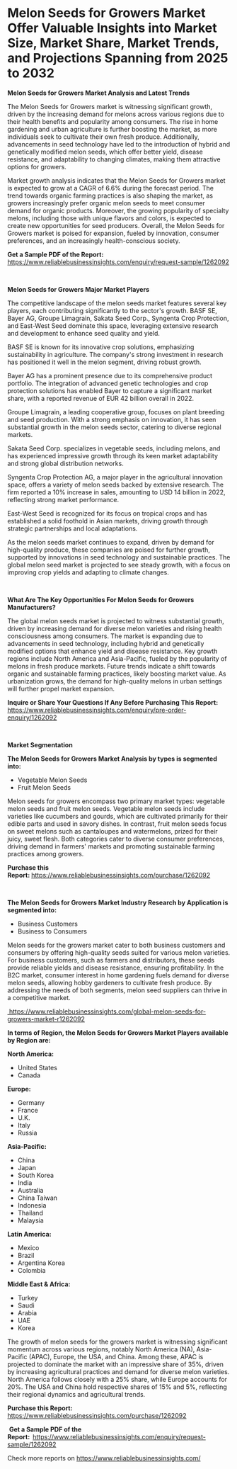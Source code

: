 <p><h1>Melon Seeds for Growers Market Offer Valuable Insights into Market Size, Market Share, Market Trends, and Projections Spanning from 2025 to 2032</h1></p><p><strong>Melon Seeds for Growers Market Analysis and Latest Trends</strong></p>
<p><p>The Melon Seeds for Growers market is witnessing significant growth, driven by the increasing demand for melons across various regions due to their health benefits and popularity among consumers. The rise in home gardening and urban agriculture is further boosting the market, as more individuals seek to cultivate their own fresh produce. Additionally, advancements in seed technology have led to the introduction of hybrid and genetically modified melon seeds, which offer better yield, disease resistance, and adaptability to changing climates, making them attractive options for growers.</p><p>Market growth analysis indicates that the Melon Seeds for Growers market is expected to grow at a CAGR of 6.6% during the forecast period. The trend towards organic farming practices is also shaping the market, as growers increasingly prefer organic melon seeds to meet consumer demand for organic products. Moreover, the growing popularity of specialty melons, including those with unique flavors and colors, is expected to create new opportunities for seed producers. Overall, the Melon Seeds for Growers market is poised for expansion, fueled by innovation, consumer preferences, and an increasingly health-conscious society.</p></p>
<p><strong>Get a Sample PDF of the Report:&nbsp;</strong> <a href="https://www.reliablebusinessinsights.com/enquiry/request-sample/1262092?utm_campaign=3366&utm_medium=2&utm_source=Github&utm_content=ia&utm_term=30032025&utm_id=melon-seeds-for-growers">https://www.reliablebusinessinsights.com/enquiry/request-sample/1262092</a></p>
<p>&nbsp;</p>
<p><strong>Melon Seeds for Growers Major Market Players</strong></p>
<p><p>The competitive landscape of the melon seeds market features several key players, each contributing significantly to the sector's growth. BASF SE, Bayer AG, Groupe Limagrain, Sakata Seed Corp., Syngenta Crop Protection, and East-West Seed dominate this space, leveraging extensive research and development to enhance seed quality and yield.</p><p>BASF SE is known for its innovative crop solutions, emphasizing sustainability in agriculture. The company's strong investment in research has positioned it well in the melon segment, driving robust growth.</p><p>Bayer AG has a prominent presence due to its comprehensive product portfolio. The integration of advanced genetic technologies and crop protection solutions has enabled Bayer to capture a significant market share, with a reported revenue of EUR 42 billion overall in 2022.</p><p>Groupe Limagrain, a leading cooperative group, focuses on plant breeding and seed production. With a strong emphasis on innovation, it has seen substantial growth in the melon seeds sector, catering to diverse regional markets.</p><p>Sakata Seed Corp. specializes in vegetable seeds, including melons, and has experienced impressive growth through its keen market adaptability and strong global distribution networks. </p><p>Syngenta Crop Protection AG, a major player in the agricultural innovation space, offers a variety of melon seeds backed by extensive research. The firm reported a 10% increase in sales, amounting to USD 14 billion in 2022, reflecting strong market performance.</p><p>East-West Seed is recognized for its focus on tropical crops and has established a solid foothold in Asian markets, driving growth through strategic partnerships and local adaptations.</p><p>As the melon seeds market continues to expand, driven by demand for high-quality produce, these companies are poised for further growth, supported by innovations in seed technology and sustainable practices. The global melon seed market is projected to see steady growth, with a focus on improving crop yields and adapting to climate changes.</p></p>
<p>&nbsp;</p>
<p><strong>What Are The Key Opportunities For Melon Seeds for Growers Manufacturers?</strong></p>
<p><p>The global melon seeds market is projected to witness substantial growth, driven by increasing demand for diverse melon varieties and rising health consciousness among consumers. The market is expanding due to advancements in seed technology, including hybrid and genetically modified options that enhance yield and disease resistance. Key growth regions include North America and Asia-Pacific, fueled by the popularity of melons in fresh produce markets. Future trends indicate a shift towards organic and sustainable farming practices, likely boosting market value. As urbanization grows, the demand for high-quality melons in urban settings will further propel market expansion.</p></p>
<p><strong>Inquire or Share Your Questions If Any Before Purchasing This Report:</strong> <a href="https://www.reliablebusinessinsights.com/enquiry/pre-order-enquiry/1262092?utm_campaign=3366&utm_medium=2&utm_source=Github&utm_content=ia&utm_term=30032025&utm_id=melon-seeds-for-growers">https://www.reliablebusinessinsights.com/enquiry/pre-order-enquiry/1262092</a></p>
<p>&nbsp;</p>
<p><strong>Market Segmentation</strong></p>
<p><strong>The Melon Seeds for Growers Market Analysis by types is segmented into:</strong></p>
<p><ul><li>Vegetable Melon Seeds</li><li>Fruit Melon Seeds</li></ul></p>
<p><p>Melon seeds for growers encompass two primary market types: vegetable melon seeds and fruit melon seeds. Vegetable melon seeds include varieties like cucumbers and gourds, which are cultivated primarily for their edible parts and used in savory dishes. In contrast, fruit melon seeds focus on sweet melons such as cantaloupes and watermelons, prized for their juicy, sweet flesh. Both categories cater to diverse consumer preferences, driving demand in farmers' markets and promoting sustainable farming practices among growers.</p></p>
<p><strong>Purchase this Report:&nbsp;</strong><a href="https://www.reliablebusinessinsights.com/purchase/1262092?utm_campaign=3366&utm_medium=2&utm_source=Github&utm_content=ia&utm_term=30032025&utm_id=melon-seeds-for-growers">https://www.reliablebusinessinsights.com/purchase/1262092</a></p>
<p>&nbsp;</p>
<p><strong>The Melon Seeds for Growers Market Industry Research by Application is segmented into:</strong></p>
<p><ul><li>Business Customers</li><li>Business to Consumers</li></ul></p>
<p><p>Melon seeds for the growers market cater to both business customers and consumers by offering high-quality seeds suited for various melon varieties. For business customers, such as farmers and distributors, these seeds provide reliable yields and disease resistance, ensuring profitability. In the B2C market, consumer interest in home gardening fuels demand for diverse melon seeds, allowing hobby gardeners to cultivate fresh produce. By addressing the needs of both segments, melon seed suppliers can thrive in a competitive market.</p></p>
<p><a href="https://www.reliablebusinessinsights.com/global-melon-seeds-for-growers-market-r1262092?utm_campaign=3366&utm_medium=2&utm_source=Github&utm_content=ia&utm_term=30032025&utm_id=melon-seeds-for-growers">&nbsp;https://www.reliablebusinessinsights.com/global-melon-seeds-for-growers-market-r1262092</a></p>
<p><strong>In terms of Region, the Melon Seeds for Growers Market Players available by Region are:</strong></p>
<p>
    <p> <strong> North America: </strong>
        <ul>
            <li>United States</li>
            <li>Canada</li>
        </ul>
        </p> 
    <p> <strong> Europe: </strong>
        <ul>
            <li>Germany</li>
            <li>France</li>
            <li>U.K.</li>
            <li>Italy</li>
            <li>Russia</li>
        </ul>
        </p> 
    <p> <strong> Asia-Pacific: </strong>
        <ul>
            <li>China</li>
            <li>Japan</li>
            <li>South Korea</li>
            <li>India</li>
            <li>Australia</li>
            <li>China Taiwan</li>
            <li>Indonesia</li>
            <li>Thailand</li>
            <li>Malaysia</li>
        </ul>
        </p> 
    <p> <strong> Latin America: </strong>
        <ul>
            <li>Mexico</li>
            <li>Brazil</li>
            <li>Argentina Korea</li>
            <li>Colombia</li>
        </ul>
        </p> 
    <p> <strong> Middle East & Africa: </strong>
        <ul>
            <li>Turkey</li>
            <li>Saudi</li>
            <li>Arabia</li>
            <li>UAE</li>
            <li>Korea</li>
        </ul>
    </p>
    </p>
<p><p>The growth of melon seeds for the growers market is witnessing significant momentum across various regions, notably North America (NA), Asia-Pacific (APAC), Europe, the USA, and China. Among these, APAC is projected to dominate the market with an impressive share of 35%, driven by increasing agricultural practices and demand for diverse melon varieties. North America follows closely with a 25% share, while Europe accounts for 20%. The USA and China hold respective shares of 15% and 5%, reflecting their regional dynamics and agricultural trends.</p></p>
<p><strong>Purchase this Report: </strong><a href="https://www.reliablebusinessinsights.com/purchase/1262092?utm_campaign=3366&utm_medium=2&utm_source=Github&utm_content=ia&utm_term=30032025&utm_id=melon-seeds-for-growers">https://www.reliablebusinessinsights.com/purchase/1262092</a></p>
<p>&nbsp;<strong>Get a Sample PDF of the Report:&nbsp;&nbsp;</strong><a href="https://www.reliablebusinessinsights.com/enquiry/request-sample/1262092?utm_campaign=3366&utm_medium=2&utm_source=Github&utm_content=ia&utm_term=30032025&utm_id=melon-seeds-for-growers">https://www.reliablebusinessinsights.com/enquiry/request-sample/1262092</a></p>
<p><strong></strong></p>
<p>Check more reports on <a href="https://www.reliablebusinessinsights.com/?utm_campaign=3366&utm_medium=2&utm_source=Github&utm_content=ia&utm_term=30032025&utm_id=melon-seeds-for-growers">https://www.reliablebusinessinsights.com/</a></p>